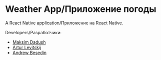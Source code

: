 # Weather App/Приложение погоды

A React Native application/Приложение на React Native.

Developers/Разработчики:

* [Maksim Dadush](https://github.com/asvorded)
* [Artur Levitskij](https://github.com/KopVZakone)
* [Andrew Besedin](https://github.com/andrew-besedin)
